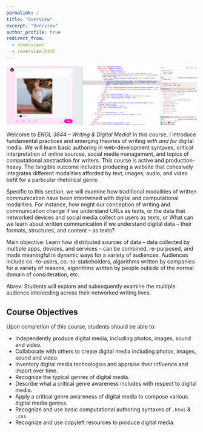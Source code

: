 ```yaml
---
permalink: /
title: "Overview"
excerpt: "Overview"
author_profile: true
redirect_from:
  - /overview/
  - /overview.html
---
```


<img src="/images/kitten-gif-twitter.png" alt="Screen capture of a composition window on Twitter.com with the Inspect element feature open and an image of a kitten in the composing window." />

Welcome to *ENGL 3844 &ndash; Writing &amp; Digital Media*! In this course, I introduce fundamental practices and emerging theories of writing <i>with and for</i> digital media. We will learn basic authoring in web-development syntaxes, critical interpretation of online sources, social media management, and topics of computational abstraction for writers. This course is active and production-heavy. The tangible outcome includes producing a website that cohesively integrates different modalities afforded by text, images, audio, and video befit for a particular rhetorical genre.

Specific to this section, we will examine how traditional modalities of written communication have been intertwined with digital and computational modalities. For instance, how might our conception of writing and communication change if we understand URLs as texts, or the data that networked devices and social media collect on users as texts, or  What can we learn about written communication if we understand digital data &ndash; their formats, structures, and content &ndash; as texts?

Main objective: Learn how distributed sources of data &ndash; data collected by multiple apps, devices, and services &ndash; can be combined, re-purposed, and made meaningful in dynamic ways for a variety of audiences. Audiences include co.-to-users, co.-to-stakeholders, algorithms written by companies for a variety of reasons, algorithms written by people outside of the normal domain of consideration, etc.

Abrev: Students will explore and subsequently examine the multiple audience interceding across their networked writing lives.

## Course Objectives

Upon completion of this course, students should be able to:

<ul class="hokie-shade">
  <li>Independently produce digital media, including photos, images, sound and video.
  <li>Collaborate with others to create digital media including photos, images, sound and video.
  <li>Inventory digital media technologies and appraise their influence and import over time.
  <li>Recognize the typical genres of digital media.
  <li>Describe what a critical genre awareness includes with respect to digital media.
  <li>Apply a critical genre awareness of digital media to compose various digital media genres.
  <li>Recognize and use basic computational authoring syntaxes of <code>.html</code> & <code>.css</code>.
  <li>Recognize and use copyleft resources to produce digital media.
</ul>
